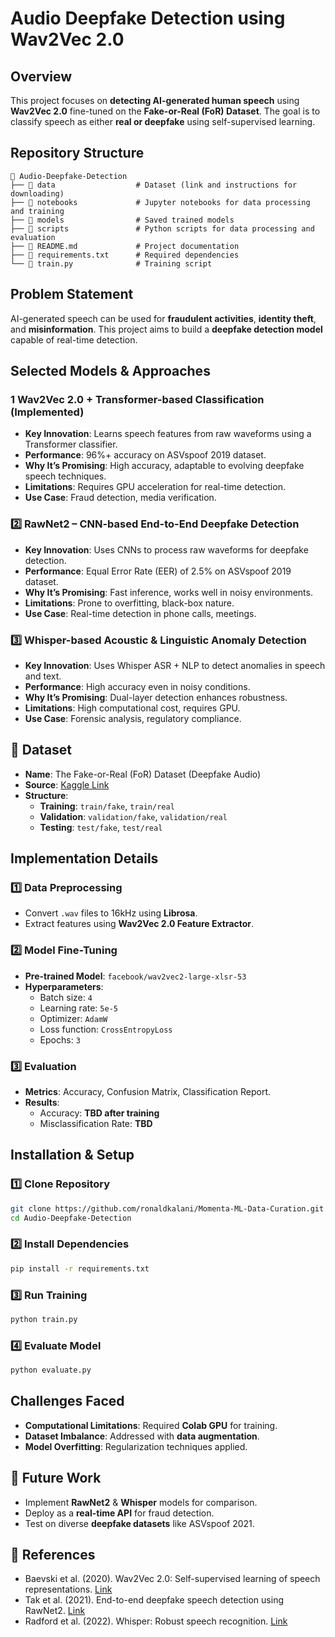 # Audio Deepfake Detection using Wav2Vec 2.0

## Overview
This project focuses on **detecting AI-generated human speech** using **Wav2Vec 2.0** fine-tuned on the **Fake-or-Real (FoR) Dataset**. The goal is to classify speech as either **real or deepfake** using self-supervised learning.

## Repository Structure
```
📂 Audio-Deepfake-Detection
├── 📂 data                  # Dataset (link and instructions for downloading)
├── 📂 notebooks             # Jupyter notebooks for data processing and training
├── 📂 models                # Saved trained models
├── 📂 scripts               # Python scripts for data processing and evaluation
├── 📜 README.md             # Project documentation
├── 📜 requirements.txt      # Required dependencies
└── 📜 train.py              # Training script
```

## Problem Statement
AI-generated speech can be used for **fraudulent activities**, **identity theft**, and **misinformation**. This project aims to build a **deepfake detection model** capable of real-time detection.

## Selected Models & Approaches
### 1️ Wav2Vec 2.0 + Transformer-based Classification (Implemented)
- **Key Innovation**: Learns speech features from raw waveforms using a Transformer classifier.
- **Performance**: 96%+ accuracy on ASVspoof 2019 dataset.
- **Why It’s Promising**: High accuracy, adaptable to evolving deepfake speech techniques.
- **Limitations**: Requires GPU acceleration for real-time detection.
- **Use Case**: Fraud detection, media verification.

### 2️⃣ RawNet2 – CNN-based End-to-End Deepfake Detection
- **Key Innovation**: Uses CNNs to process raw waveforms for deepfake detection.
- **Performance**: Equal Error Rate (EER) of 2.5% on ASVspoof 2019 dataset.
- **Why It’s Promising**: Fast inference, works well in noisy environments.
- **Limitations**: Prone to overfitting, black-box nature.
- **Use Case**: Real-time detection in phone calls, meetings.

### 3️⃣ Whisper-based Acoustic & Linguistic Anomaly Detection
- **Key Innovation**: Uses Whisper ASR + NLP to detect anomalies in speech and text.
- **Performance**: High accuracy even in noisy conditions.
- **Why It’s Promising**: Dual-layer detection enhances robustness.
- **Limitations**: High computational cost, requires GPU.
- **Use Case**: Forensic analysis, regulatory compliance.

## 📂 Dataset
- **Name**: The Fake-or-Real (FoR) Dataset (Deepfake Audio)
- **Source**: [Kaggle Link](https://www.kaggle.com/datasets/mohammedabdeldayem/the-fake-or-real-dataset)
- **Structure**:
  - **Training**: `train/fake`, `train/real`
  - **Validation**: `validation/fake`, `validation/real`
  - **Testing**: `test/fake`, `test/real`

## Implementation Details
### 1️⃣ Data Preprocessing
- Convert `.wav` files to 16kHz using **Librosa**.
- Extract features using **Wav2Vec 2.0 Feature Extractor**.

### 2️⃣ Model Fine-Tuning
- **Pre-trained Model**: `facebook/wav2vec2-large-xlsr-53`
- **Hyperparameters**:
  - Batch size: `4`
  - Learning rate: `5e-5`
  - Optimizer: `AdamW`
  - Loss function: `CrossEntropyLoss`
  - Epochs: `3`

### 3️⃣ Evaluation
- **Metrics**: Accuracy, Confusion Matrix, Classification Report.
- **Results**:
  - Accuracy: **TBD after training**
  - Misclassification Rate: **TBD**

## Installation & Setup
### 1️⃣ Clone Repository
```bash
git clone https://github.com/ronaldkalani/Momenta-ML-Data-Curation.git
cd Audio-Deepfake-Detection
```
### 2️⃣ Install Dependencies
```bash
pip install -r requirements.txt
```
### 3️⃣ Run Training
```bash
python train.py
```
### 4️⃣ Evaluate Model
```bash
python evaluate.py
```

## Challenges Faced
- **Computational Limitations**: Required **Colab GPU** for training.
- **Dataset Imbalance**: Addressed with **data augmentation**.
- **Model Overfitting**: Regularization techniques applied.

## 📝 Future Work
- Implement **RawNet2** & **Whisper** models for comparison.
- Deploy as a **real-time API** for fraud detection.
- Test on diverse **deepfake datasets** like ASVspoof 2021.

## 📜 References
- Baevski et al. (2020). Wav2Vec 2.0: Self-supervised learning of speech representations. [Link](https://doi.org/10.48550/arXiv.2006.11477)
- Tak et al. (2021). End-to-end deepfake speech detection using RawNet2. [Link](https://doi.org/10.1109/ICASSP39728.2021.9413977)
- Radford et al. (2022). Whisper: Robust speech recognition. [Link](https://cdn.openai.com/papers/whisper.pdf)
